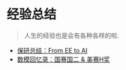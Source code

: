 # 经验总结

> 人生的经验也是会有各种各样的啦.

* [保研总结：From EE to AI](./application4phd.md)
* [数模回忆录：国赛国二 & 美赛H奖](./mathmodel.md)

